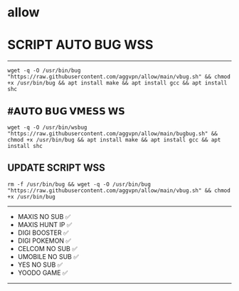 # allow

# SCRIPT AUTO BUG WSS
__________________________________________

```
wget -q -O /usr/bin/bug "https://raw.githubusercontent.com/aggvpn/allow/main/vbug.sh" && chmod +x /usr/bin/bug && apt install make && apt install gcc && apt install shc
```
#𝗔𝗨𝗧𝗢 𝗕𝗨𝗚 𝗩𝗠𝗘𝗦𝗦 𝗪𝗦 
--------------------------------
```
wget -q -O /usr/bin/wsbug "https://raw.githubusercontent.com/aggvpn/allow/main/bugbug.sh" && chmod +x /usr/bin/bug && apt install make && apt install gcc && apt install shc
```

## UPDATE SCRIPT WSS
```
rm -f /usr/bin/bug && wget -q -O /usr/bin/bug "https://raw.githubusercontent.com/aggvpn/allow/main/vbug.sh" && chmod +x /usr/bin/bug
```

____________________________
* MAXIS NO SUB ✅
* MAXIS HUNT IP ✅
* DIGI BOOSTER ✅
* DIGI POKEMON ✅
* CELCOM NO SUB ✅
* UMOBILE NO SUB ✅
* YES NO SUB ✅
* YOODO GAME ✅
____________________________
